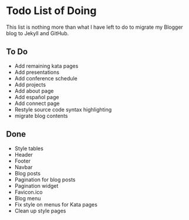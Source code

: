 # Todo List of Doing

This list is nothing more than what I have left to do to migrate my Blogger
blog to Jekyll and GitHub.

## To Do

  - Add remaining kata pages
  - Add presentations
  - Add conference schedule
  - Add projects
  - Add about page
  - Add español page
  - Add connect page
  - Restyle source code syntax highlighting
  - migrate blog contents

## Done

  - Style tables
  - Header
  - Footer
  - Navbar
  - Blog posts
  - Pagination for blog posts
  - Pagination widget
  - Favicon.ico
  - Blog menu
  - Fix style on menus for Kata pages
  - Clean up style pages
